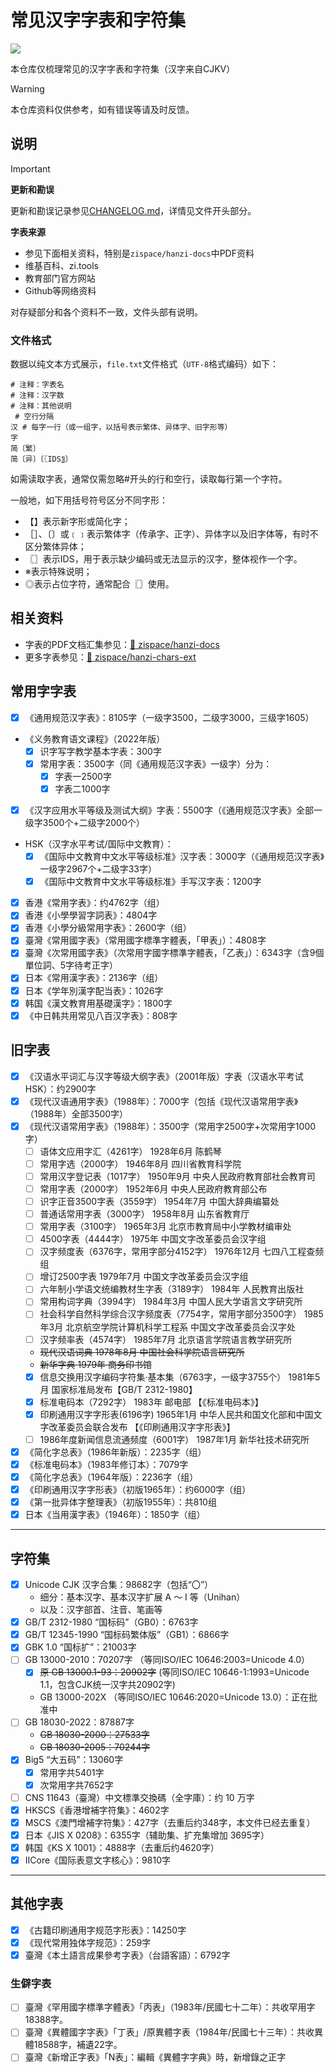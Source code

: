 # 常见汉字字表和字符集

![](https://img.shields.io/badge/汉字_hanzi-005AF0?style=for-the-badge)

本仓库仅梳理常见的汉字字表和字符集（汉字来自CJKV）

> [!WARNING]
>
> 本仓库资料仅供参考，如有错误等请及时反馈。

## 说明


> [!IMPORTANT]
>
> **更新和勘误**
>
> 更新和勘误记录参见[CHANGELOG.md](./CHANGELOG.md)，详情见文件开头部分。
>
> **字表来源**
>
> - 参见下面相关资料，特别是`zispace/hanzi-docs`中PDF资料
> - 维基百科、zi.tools
> - 教育部门官方网站
> - Github等网络资料
>
> 对存疑部分和各个资料不一致，文件头部有说明。

### 文件格式

数据以纯文本方式展示，`file.txt`文件格式（`UTF-8`格式编码）如下：

```plaintext
# 注释：字表名
# 注释：汉字数
# 注释：其他说明
 # 空行分隔
汉 # 每字一行（或一组字，以括号表示繁体、异体字、旧字形等）
字
简〔繁〕
简〔异〕〔〖IDS〗〕

```

如需读取字表，通常仅需忽略#开头的行和空行，读取每行第一个字符。

一般地，如下用括号符号区分不同字形：
- 【】表示新字形或简化字；
- ［］、〔〕或﹝﹞表示繁体字（传承字、正字）、异体字以及旧字体等，有时不区分繁体异体；
- 〖〗表示IDS，用于表示缺少编码或无法显示的汉字，整体视作一个字。
- ※表示特殊说明；
- ◎表示占位字符，通常配合〖〗使用。

## 相关资料

- 字表的PDF文档汇集参见：[:link: zispace/hanzi-docs](https://github.com/zispace/hanzi-docs)
- 更多字表参见：[:link: zispace/hanzi-chars-ext](https://github.com/zispace/hanzi-chars-ext)

## 常用字字表

- [x] 《通用规范汉字表》：8105字（一级字3500，二级字3000，三级字1605）
- 《义务教育语文课程》（2022年版）
  - [x] 识字写字教学基本字表：300字
  - [x] 常用字表：3500字（同《通用规范汉字表》一级字）分为：
    - [x] 字表一2500字
    - [x] 字表二1000字
- [x] 《汉字应用水平等级及测试大纲》字表：5500字（《通用规范汉字表》全部一级字3500个+二级字2000个）
- HSK（汉字水平考试/国际中文教育）：
  - [x] 《国际中文教育中文水平等级标准》汉字表：3000字（《通用规范汉字表》一级字2967个+二级字33字）
  - [x] 《国际中文教育中文水平等级标准》手写汉字表：1200字
- [x] 香港《常用字表》：约4762字（组）
- [x] 香港《小學學習字詞表》：4804字
- [x] 香港《小學分級常用字表》：2600字（组）
- [x] 臺灣《常用國字表》（常用國字標準字體表，「甲表」）：4808字
- [x] 臺灣《次常用國字表》（次常用字國字標準字體表，「乙表」）：6343字（含9個單位詞、5字待考正字）
- [x] 日本《常用漢字表》：2136字（组）
- [x] 日本《学年別漢字配当表》：1026字
- [x] 韩国《漢文教育用基礎漢字》：1800字
- [x] 《中日韩共用常见八百汉字表》：808字

## 旧字表

- [x] 《汉语水平词汇与汉字等级大纲字表》（2001年版）字表（汉语水平考试HSK）：约2900字
- [x] 《现代汉语通用字表》（1988年）：7000字（包括《现代汉语常用字表》（1988年）全部3500字）
- [x] 《现代汉语常用字表》（1988年）：3500字（常用字2500字+次常用字1000字）
  - [ ] 语体文应用字汇（4261字） 1928年6月 陈鹤琴
  - [ ] 常用字选（2000字） 1946年8月 四川省教育科学院
  - [ ] 常用汉字登记表（1017字） 1950年9月 中央人民政府教育部社会教育司
  - [ ] 常用字表（2000字） 1952年6月 中央人民政府教育部公布
  - [ ] 识字正音3500字表（3559字） 1954年7月 中国大辞典编纂处
  - [ ] 普通话常用字表（3000字） 1958年8月 山东省教育厅
  - [ ] 常用字表（3100字） 1965年3月 北京市教育局中小学教材编审处
  - [ ] 4500字表（4444字） 1975年 中国文字改革委员会汉字组
  - [ ] 汉字频度表（6376字，常用字部分4152字） 1976年12月 七四八工程查频组
  - [ ] 增订2500字表 1979年7月 中国文字改革委员会汉字组
  - [ ] 六年制小学语文统编教材生字表（3189字） 1984年 人民教育出版社
  - [ ] 常用构词字典（3994字） 1984年3月 中国人民大学语言文字研究所
  - [ ] 社会科学自然科学综合汉字频度表（7754字，常用字部分3500字） 1985年3月 北京航空学院计算机科学工程系 中国文字改革委员会汉字处
  - [ ] 汉字频率表（4574字） 1985年7月 北京语言学院语言教学研究所
  - ~~现代汉语词典 1978年8月 中国社会科学院语言研究所~~
  - ~~新华字典 1979年 商务印书馆~~
  - [x] 信息交换用汉字编码字符集·基本集（6763字，一级字3755个） 1981年5月 国家标准局发布【GB/T 2312-1980】
  - [x] 标准电码本（7292字） 1983年 邮电部 【《标准电码本》】
  - [x] 印刷通用汉字字形表(6196字) 1965年1月 中华人民共和国文化部和中国文字改革委员会联合发布 【《印刷通用汉字字形表》】
  - [ ] 1986年度新闻信息流通频度（6001字） 1987年1月 新华社技术研究所
- [x] 《简化字总表》（1986年新版）：2235字（组）
- [x] 《标准电码本》（1983年修订本）：7079字
- [x] 《简化字总表》（1964年版）：2236字（组）
- [x] 《印刷通用汉字字形表》（初版1965年）：约6000字（组）
- [x] 《第一批异体字整理表》（初版1955年）：共810组
- [x] 日本《当用漢字表》（1946年）：1850字（组）

---

## 字符集

- [x] Unicode CJK 汉字合集：98682字（包括“〇”）
  - 细分：基本汉字、基本汉字扩展 A ～ I 等（Unihan）
  - 以及：汉字部首、注音、笔画等
- [x] GB/T 2312-1980 “国标码”（GB0）：6763字
- [x] GB/T 12345-1990 “国标码繁体版”（GB1）：6866字
- [x] GBK 1.0 “国标扩”：21003字
- [ ] GB 13000-2010：70207字 （等同ISO/IEC 10646:2003=Unicode 4.0）
  - [x] ~~原 GB 13000.1-93：20902字~~ (等同ISO/IEC 10646-1:1993=Unicode 1.1，包含CJK统一汉字共20902字)
  - GB 13000-202X （等同ISO/IEC 10646:2020=Unicode 13.0）：正在批准中
- [ ] GB 18030-2022：87887字
  - ~~GB 18030-2000：27533字~~
  - ~~GB 18030-2005：70244字~~
- [x] Big5 “大五码”：13060字
  - [x] 常用字共5401字
  - [x] 次常用字共7652字
- [ ] CNS 11643（臺灣）中文標準交換碼（全字庫）：约 10 万字
- [x] HKSCS《香港增補字符集》：4602字
- [x] MSCS《澳門增補字符集》：427字（去重后约348字，本文件已经去重复）
- [x] 日本《JIS X 0208》：6355字（辅助集、扩充集增加 3695字）
- [x] 韩国《KS X 1001》：4888字（去重后约4620字）
- [x] IICore《国际表意文字核心》：9810字

---

## 其他字表

- [x] 《古籍印刷通用字规范字形表》：14250字
- [x] 《现代常用独体字规范》：259字
- [x] 臺灣《本土語言成果參考字表》（台語客語）：6792字

### 生僻字表

<!-- https://dict.variants.moe.edu.tw/page.jsp?ID=68 -->

- [ ] 臺灣《罕用國字標準字體表》「丙表」（1983年/民國七十二年）：共收罕用字18388字。
- [ ] 臺灣《異體國字字表》「丁表」/原異體字表（1984年/民國七十三年）：共收異體18588字，補遺22字。
- [ ] 臺灣《新增正字表》「N表」：編輯《異體字字典》時，新增錄之正字
